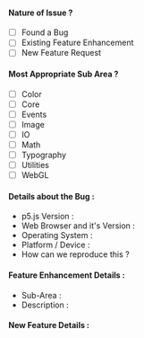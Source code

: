 <!--
Please use the below format to report the issue in a better way.
To check any option, replace the space between the "[" and "]" with a "x".
-->

#### Nature of Issue ?

- [ ] Found a Bug
- [ ] Existing Feature Enhancement
- [ ] New Feature Request

#### Most Appropriate Sub Area ?

- [ ] Color
- [ ] Core
- [ ] Events
- [ ] Image
- [ ] IO
- [ ] Math
- [ ] Typography
- [ ] Utilities
- [ ] WebGL

<!--
	Fill the following sections as suitable, and delete the part which is not applicable.
-->

<!-- If you found a bug, then please consider the following points -->
#### Details about the Bug : 

- p5.js Version : 
- Web Browser and it's Version :
- Operating System :
- Platform / Device : 
- How can we reproduce this ? 
<!--
	Any Gist or a repo focused on this issue would be highly appreciated.
-->

<!-- If you want to enhance an existing feature, then please describe the sub-area of the mentioned feature which you want to enhance -->
#### Feature Enhancement Details :

- Sub-Area : 
- Description :

<!-- If you want to request a new feature, then please describe the same -->
#### New Feature Details :